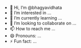 - 👋 Hi, I’m @bhagyavidhata
- 👀 I’m interested in ...
- 🌱 I’m currently learning ...
- 💞️ I’m looking to collaborate on ...
- 📫 How to reach me ...
- 😄 Pronouns: ...
- ⚡ Fun fact: ...

<!---
bhagyavidhata/bhagyavidhata is a ✨ special ✨ repository because its `README.md` (this file) appears on your GitHub profile.
You can click the Preview link to take a look at your changes.
--->
